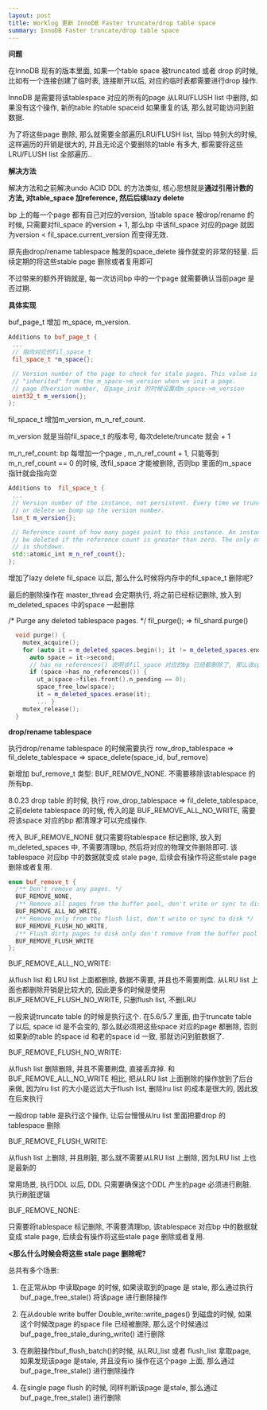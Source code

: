 ```yaml
---
layout: post
title: Worklog 更新 InnoDB Faster truncate/drop table space
summary: InnoDB Faster truncate/drop table space
---
```


**问题**

在InnoDB 现有的版本里面, 如果一个table space 被truncated 或者 drop 的时候, 比如有一个连接创建了临时表, 连接断开以后, 对应的临时表都需要进行drop 操作.

InnoDB 是需要将该tablespace 对应的所有的page 从LRU/FLUSH list 中删除, 如果没有这个操作, 新的table 的table spaceid 如果重复的话, 那么就可能访问到脏数据.

为了将这些page 删除, 那么就需要全部遍历LRU/FLUSH list, 当bp 特别大的时候, 这样遍历的开销是很大的, 并且无论这个要删除的table 有多大, 都需要将这些LRU/FLUSH list 全部遍历.. 



**解决方法**

解决方法和之前解决undo ACID DDL 的方法类似, 核心思想就是**通过引用计数的方法, 对table_space 加reference, 然后后续lazy delete**

bp 上的每一个page 都有自己对应的version, 当table space 被drop/rename 的时候, 只需要对fil_space 的version + 1, 那么bp 中该fil_space 对应的page 就因为version < fil_space.current_version 而变得无效.

原先由drop/rename tablespace 触发的space_delete 操作就变的非常的轻量. 后续定期的将这些stable page 删除或者复用即可

不过带来的额外开销就是, 每一次访问bp 中的一个page 就需要确认当前page 是否过期.



**具体实现**

buf_page_t 增加 m_space, m_version.

```c++
Additions to buf_page_t {
 ...
 // 指向对应的fil_space_t
 fil_space_t *m_space{};

 // Version number of the page to check for stale pages. This value is
 // "inherited" from the m_space->m_version when we init a page.
 // page 的version number, 在page_init 的时候设置成m_space->m_version
 uint32_t m_version{};
};
```



fil_space_t 增加m_version,  m_n_ref_count.

m_version 就是当前fil_space_t 的版本号, 每次delete/truncate 就会 + 1

m_n_ref_count: bp 每增加一个page , m_n_ref_count + 1, 只能等到m_n_ref_count == 0 的时候, 改fil_space 才能被删除, 否则bp 里面的m_space 指针就会指向空

```c++
Additions to  fil_space_t {
 ...
 // Version number of the instance, not persistent. Every time we truncate
 // or delete we bump up the version number.
 lsn_t m_version{};

 // Reference count of how many pages point to this instance. An instance cannot
 // be deleted if the reference count is greater than zero. The only exception
 // is shutdown.
 std::atomic_int m_n_ref_count{};
};
```



增加了lazy delete fil_space 以后, 那么什么时候将内存中的fil_space_t 删除呢?

最后的删除操作在 master_thread 会定期执行, 将之前已经标记删除, 放入到m_deleted_spaces 中的space 一起删除

/* Purge any deleted tablespace pages. */
fil_purge();  => fil_shard.purge()

```c++
  void purge() {
    mutex_acquire();
    for (auto it = m_deleted_spaces.begin(); it != m_deleted_spaces.end();) {
      auto space = it->second;
      // has_no_references() 说明该fil_space 对应的bp 已经都删除了, 那么该space 就可以删除
      if (space->has_no_references()) {
        ut_a(space->files.front().n_pending == 0);
        space_free_low(space);
        it = m_deleted_spaces.erase(it);
		... }
    mutex_release();
  }
```



**drop/rename tablespace**

执行drop/rename tablespace 的时候需要执行 row_drop_tablespace => fil_delete_tablespace => space_delete(space_id, buf_remove)  

新增加 buf_remove_t 类型: BUF_REMOVE_NONE. 不需要移除该tablespace 的所有bp.

8.0.23 drop table 的时候, 执行 row_drop_tablespace => fil_delete_tablespace,  之前delete tablespace 的时候, 传入的是 BUF_REMOVE_ALL_NO_WRITE, 需要将该space 对应的bp 都清理才可以完成操作.

传入 BUF_REMOVE_NONE 就只需要将tablespace 标记删除, 放入到 m_deleted_spaces 中, 不需要清理bp, 然后将对应的物理文件删除即可. 该tablespace 对应bp 中的数据就变成 stale page, 后续会有操作将这些stale page 删除或者复用.

```c++
enum buf_remove_t {
  /** Don't remove any pages. */
  BUF_REMOVE_NONE,
  /** Remove all pages from the buffer pool, don't write or sync to disk */
  BUF_REMOVE_ALL_NO_WRITE,
  /** Remove only from the flush list, don't write or sync to disk */
  BUF_REMOVE_FLUSH_NO_WRITE,
  /** Flush dirty pages to disk only don't remove from the buffer pool */
  BUF_REMOVE_FLUSH_WRITE
};
```

BUF_REMOVE_ALL_NO_WRITE:

从flush list 和 LRU list 上面都删除, 数据不需要, 并且也不需要刷盘. 从LRU list 上面也都删除开销是比较大的, 因此更多的时候是使用BUF_REMOVE_FLUSH_NO_WRITE, 只删flush list, 不删LRU

一般来说truncate table 的时候是执行这个.  在5.6/5.7 里面, 由于truncate table 了以后, space id 是不会变的, 那么就必须把这些space 对应的page 都删除, 否则如果新的table 的space id 和老的space id 一致, 那就访问到脏数据了.

BUF_REMOVE_FLUSH_NO_WRITE:

从flush list 删除删除, 并且不需要刷盘, 直接丢弃掉. 和BUF_REMOVE_ALL_NO_WRITE 相比, 把从LRU list 上面删除的操作放到了后台来做, 因为lru list 的大小是远远大于flush list, 删除lru list 的成本是很大的, 因此放在后来执行

一般drop table 是执行这个操作, 让后台慢慢从lru list 里面把要drop 的tablespace 删除

BUF_REMOVE_FLUSH_WRITE:

从flush list 上删除, 并且刷脏, 那么就不需要从LRU list 上删除, 因为LRU list 上也是最新的

常用场景, 执行DDL 以后,  DDL 只需要确保这个DDL 产生的page 必须进行刷脏. 执行刷脏逻辑

BUF_REMOVE_NONE:

只需要将tablespace 标记删除, 不需要清理bp, 该tablespace 对应bp 中的数据就变成 stale page, 后续会有操作将这些stale page 删除或者复用.


**<那么什么时候会将这些 stale page 删除呢?**

总共有多个场景:

1. 在正常从bp 中读取page 的时候, 如果读取到的page 是 stale, 那么通过执行 buf_page_free_stale() 将该page 进行删除操作

2. 在从double write buffer Double_write::write_pages() 到磁盘的时候, 如果这个时候改page 的space file 已经被删除, 那么这个时候通过 buf_page_free_stale_during_write() 进行删除
3. 在刷脏操作buf_flush_batch()的时候, 从LRU_list 或者 flush_list 拿取page, 如果发现该page 是stale, 并且没有io 操作在这个page 上面, 那么通过 buf_page_free_stale() 进行删除操作
4. 在single page flush 的时候, 同样判断该page 是stale, 那么通过buf_page_free_stale() 进行删除
